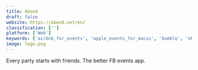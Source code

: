 ```yaml
---
title: Abend
draft: false 
website: https://abend.net/en/
classification: ['']
platform: ['Web']
keywords: ['airbnb_for_events', 'apple_events_for_macos', 'bumble', 'ekos_brewmaster', 'event_hunt', 'eventjoy', 'eventtus', 'flyer_by_paperless_post', 'hop', 'livevents', 'meed', 'memberclicks', 'myhub_ios', 'placeuse', 'rally_by_eventbrite', 'servusconnect', 'techevents.co', 'trustyou_messaging', 'viator', 'webeam', 'evnnt']
image: logo.png
---
```

Every party starts with friends. The better FB events app.